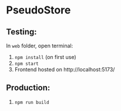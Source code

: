 # PseudoStore

## Testing:

In `web` folder, open terminal:
1. `npm install` (on first use)
2. `npm start`
3. Frontend hosted on http://localhost:5173/

## Production:
1. `npm run build`
